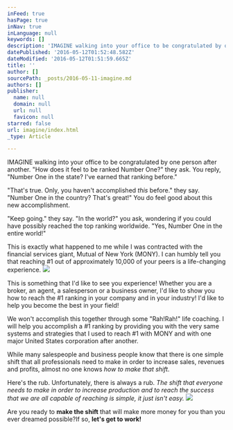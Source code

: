 ```yaml
---
inFeed: true
hasPage: true
inNav: true
inLanguage: null
keywords: []
description: 'IMAGINE walking into your office to be congratulated by one person after another. “How does it feel to be ranked Number One?” they ask. You reply, “Number One in the state? I’ve earned that ranking before.”'
datePublished: '2016-05-12T01:52:48.582Z'
dateModified: '2016-05-12T01:51:59.665Z'
title: ''
author: []
sourcePath: _posts/2016-05-11-imagine.md
authors: []
publisher:
  name: null
  domain: null
  url: null
  favicon: null
starred: false
url: imagine/index.html
_type: Article

---
```

IMAGINE walking into your office to be congratulated by one person after another. "How does it feel to be ranked Number One?" they ask. You reply, "Number One in the state? I've earned that ranking before."

"That's true. Only, you haven't accomplished _this_ before." they say. "Number One in the country? That's great!" You do feel good about this new accomplishment.

"Keep going." they say. "In the world?" you ask, wondering if you could have possibly reached the top ranking worldwide. "Yes, Number One in the entire world!"

This is exactly what happened to me while I was contracted with the financial services giant, Mutual of New York (MONY). I can humbly tell you that reaching \#1 out of approximately 10,000 of your peers is a life-changing experience.
![](https://the-grid-user-content.s3-us-west-2.amazonaws.com/ec371213-2d49-44f2-a5aa-b5e355085cc8.jpg)

This is something that I'd like to see you experience! Whether you are a broker, an agent, a salesperson or a business owner, I'd like to show you how to reach the \#1 ranking in your company and in your industry! I'd like to help you become the best in your field!

We won't accomplish this together through some "Rah!Rah!" life coaching. I will help you accomplish a \#1 ranking by providing you with the very same systems and strategies that I used to reach \#1 with MONY and with one major United States corporation after another.

While many salespeople and business people know that there is one simple shift that all professionals need to make in order to increase sales, revenues and profits, almost no one knows _how to make that shift_.

Here's the rub. Unfortunately, there is always a rub. __The shift_ that everyone needs to make in order to increase production and to reach the success that we are all capable of reaching _is simple, it just isn't easy.__
![](https://the-grid-user-content.s3-us-west-2.amazonaws.com/d4234896-a90e-452a-ba84-018c4f3c1778.jpg)

Are you ready to __make the shift__ that will make more money for you than you ever dreamed possible?If so, __let's get to work!__